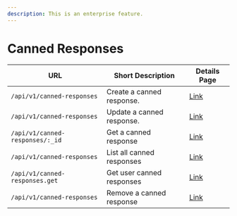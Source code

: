```yaml
---
description: This is an enterprise feature.
---
```


# Canned Responses

| URL                             | Short Description         | Details Page                         |
| ------------------------------- | ------------------------- | ------------------------------------ |
| `/api/v1/canned-responses`      | Create a canned response. | [Link](create-a-canned-response.md)  |
| `/api/v1/canned-responses`      | Update a canned response. | [Link](update-a-canned-response.md)  |
| `/api/v1/canned-responses/:_id` | Get a canned response     | [Link](get-a-canned-response.md)     |
| `/api/v1/canned-responses`      | List all canned responses | [Link](list-all-canned-responses.md) |
| `/api/v1/canned-responses.get`  | Get user canned responses | [Link](get-canned-responses.md)      |
| `/api/v1/canned-responses`      | Remove a canned response  | [Link](remove-canned-response.md)    |
